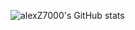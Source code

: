 ![alexZ7000's GitHub stats](https://github-readme-stats.vercel.app/api?username=alexZ7000&show_icons=true&theme=radical)

